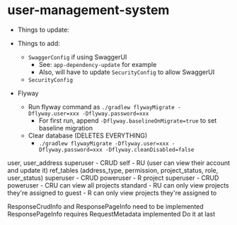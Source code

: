 # user-management-system

* Things to update:
 * Things to add:
     * `SwaggerConfig` if using SwaggerUI
         * See: `app-dependency-update` for example
         * Also, will have to update `SecurityConfig` to allow SwaggerUI
     * `SecurityConfig`

* Flyway
  * Run flyway command as `./gradlew flywayMigrate -Dflyway.user=xxx -Dflyway.password=xxx`
    * For first run, append `-Dflyway.baselineOnMigrate=true` to set baseline migration
  * Clear database (DELETES EVERYTHING)
    * `./gradlew flywayMigrate -Dflyway.user=xxx -Dflyway.password=xxx -Dflyway.cleanDisabled=false`


user, user_address
    superuser - CRUD
    self - RU (user can view their account and update it)
ref_tables (address_type, permission, project_status, role, user_status)
    superuser - CRUD
    poweruser - R
project
    superuser - CRUD
    poweruser - CRU
        can view all projects
    standard - RU
        can only view projects they're assigned to
    guest - R
        can only view projects they're assigned to

ResponseCrudInfo and ResponsePageInfo need to be implemented
    ResponsePageInfo requires RequestMetadata implemented
        Do it at last
